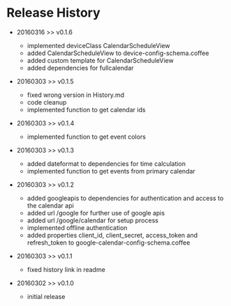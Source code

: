# Release History

* 20160316 >> v0.1.6
	* implemented deviceClass CalendarScheduleView
	* added CalendarScheduleView to device-config-schema.coffee
	* added custom template for CalendarScheduleView
	* added dependencies for fullcalendar

* 20160303 >> v0.1.5
	* fixed wrong version in History.md
	* code cleanup
	* implemented function to get calendar ids

* 20160303 >> v0.1.4
	* implemented function to get event colors

* 20160303 >> v0.1.3
	* added dateformat to dependencies for time calculation
	* implemented function to get events from primary calendar

* 20160303 >> v0.1.2
	* added googleapis to dependencies for authentication and access to the calendar api
	* added url /google for further use of google apis
	* added url /google/calendar for setup process
	* implemented offline authentication
	* added properties client_id, client_secret, access_token and refresh_token to google-calendar-config-schema.coffee

* 20160303 >> v0.1.1
	* fixed history link in readme

* 20160302 >> v0.1.0
	* initial release